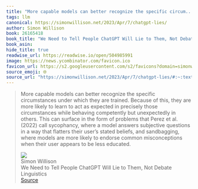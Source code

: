 ```yaml
---
title: "More capable models can better recognize the specific circum..."
tags: llm
canonical: https://simonwillison.net/2023/Apr/7/chatgpt-lies/
author: Simon Willison
book: 26165418
book_title: "We Need to Tell People ChatGPT Will Lie to Them, Not Debate Linguistics"
book_asin: 
hide_title: true
readwise_url: https://readwise.io/open/504985991
image: https://news.ycombinator.com/favicon.ico
favicon_url: https://s2.googleusercontent.com/s2/favicons?domain=simonwillison.net
source_emoji: 🌐
source_url: "https://simonwillison.net/2023/Apr/7/chatgpt-lies/#:~:text=More%20capable%20models,be%20less%20educated."
---
```


> More capable models can better recognize the specific circumstances under which they are trained. Because of this, they are more likely to learn to act as expected in precisely those circumstances while behaving competently but unexpectedly in others. This can surface in the form of problems that Perez et al. (2022) call sycophancy, where a model answers subjective questions in a way that flatters their user’s stated beliefs, and sandbagging, where models are more likely to endorse common misconceptions when their user appears to be less educated.
> <div class="quoteback-footer"><div class="quoteback-avatar"><img class="mini-favicon" src="https://s2.googleusercontent.com/s2/favicons?domain=simonwillison.net"></div><div class="quoteback-metadata"><div class="metadata-inner"><span style="display:none">FROM:</span><div aria-label="Simon Willison" class="quoteback-author"> Simon Willison</div><div aria-label="We Need to Tell People ChatGPT Will Lie to Them, Not Debate Linguistics" class="quoteback-title"> We Need to Tell People ChatGPT Will Lie to Them, Not Debate Linguistics</div></div></div><div class="quoteback-backlink"><a target="_blank" aria-label="go to the full text of this quotation" rel="noopener" href="https://simonwillison.net/2023/Apr/7/chatgpt-lies/#:~:text=More%20capable%20models,be%20less%20educated." class="quoteback-arrow"> Source</a></div></div>